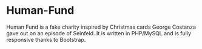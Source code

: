 # Human-Fund

Human Fund is a fake charity inspired by Christmas cards George Costanza gave out on an episode of Seinfeld.  It is written in PHP/MySQL and is fully responsive thanks to Bootstrap.
